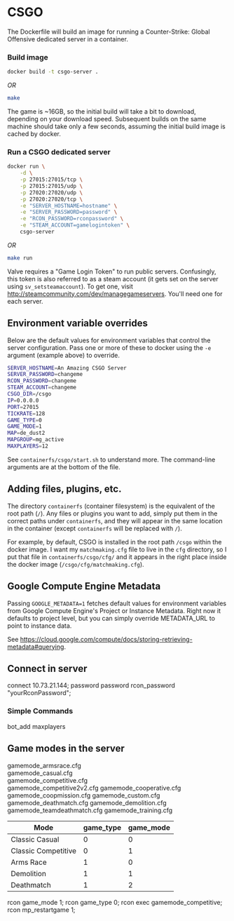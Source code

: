 # CSGO

The Dockerfile will build an image for running a Counter-Strike: Global Offensive dedicated server in a container.

### Build image

```bash
docker build -t csgo-server .
```

_OR_

```bash
make
```

The game is ~16GB, so the initial build will take a bit to download, depending on your download speed. Subsequent builds on the same machine should take only a few seconds, assuming the initial build image is cached by docker.

### Run a CSGO dedicated server

```bash
docker run \
	-d \
	-p 27015:27015/tcp \
	-p 27015:27015/udp \
	-p 27020:27020/udp \
	-p 27020:27020/tcp \
	-e "SERVER_HOSTNAME=hostname" \
	-e "SERVER_PASSWORD=password" \
	-e "RCON_PASSWORD=rconpassword" \
	-e "STEAM_ACCOUNT=gamelogintoken" \
	csgo-server
```

_OR_

```bash
make run
```

Valve requires a "Game Login Token" to run public servers. Confusingly, this token is also referred to as a steam account (it gets set on the server using `sv_setsteamaccount`). To get one, visit http://steamcommunity.com/dev/managegameservers. You'll need one for each server.

## Environment variable overrides

Below are the default values for environment variables that control the server configuration. Pass one or more of these to docker using the `-e` argument (example above) to override.

```bash
SERVER_HOSTNAME=An Amazing CSGO Server
SERVER_PASSWORD=changeme
RCON_PASSWORD=changeme
STEAM_ACCOUNT=changeme
CSGO_DIR=/csgo
IP=0.0.0.0
PORT=27015
TICKRATE=128
GAME_TYPE=0
GAME_MODE=1
MAP=de_dust2
MAPGROUP=mg_active
MAXPLAYERS=12
```

See `containerfs/csgo/start.sh` to understand more. The command-line arguments are at the bottom of the file.

## Adding files, plugins, etc.

The directory `containerfs` (container filesystem) is the equivalent of the root path (`/`). Any files or plugins you want to add, simply put them in the correct paths under `containerfs`, and they will appear in the same location in the container (except `containerfs` will be replaced with `/`).

For example, by default, CSGO is installed in the root path `/csgo` within the docker image. I want my `matchmaking.cfg` file to live in the `cfg` directory, so I put that file in `containerfs/csgo/cfg/` and it appears in the right place inside the docker image (`/csgo/cfg/matchmaking.cfg`).

## Google Compute Engine Metadata

Passing `GOOGLE_METADATA=1` fetches default values for environment variables from Google Compute Engine's Project or Instance Metadata. Right now it defaults to project level, but you can simply override METADATA_URL to point to instance data.

See https://cloud.google.com/compute/docs/storing-retrieving-metadata#querying.

## Connect in server
connect 10.73.21.144; password password
rcon_password "yourRconPassword"; 

### Simple Commands
bot_add
maxplayers

## Game modes in the server
gamemode_armsrace.cfg          
gamemode_casual.cfg            
gamemode_competitive.cfg       
gamemode_competitive2v2.cfg
gamemode_cooperative.cfg
gamemode_coopmission.cfg
gamemode_custom.cfg
gamemode_deathmatch.cfg
gamemode_demolition.cfg    
gamemode_teamdeathmatch.cfg
gamemode_training.cfg


| Mode                | game_type | game_mode |
|---------------------|-----------|-----------|
| Classic Casual      | 0         | 0         |
| Classic Competitive | 0         | 1         |
| Arms Race           | 1         | 0         |
| Demolition          | 1         | 1         |
| Deathmatch          | 1         | 2         |

rcon game_mode 1; 
rcon game_type 0; 
rcon exec gamemode_competitive;
rcon mp_restartgame 1; 
